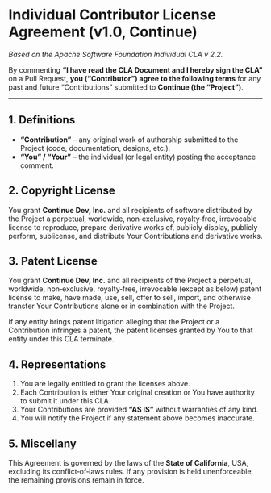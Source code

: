 # Individual Contributor License Agreement (v1.0, Continue)

_Based on the Apache Software Foundation Individual CLA v 2.2._

By commenting **“I have read the CLA Document and I hereby sign the CLA”**
on a Pull Request, **you (“Contributor”) agree to the following terms** for any
past and future “Contributions” submitted to **Continue (the “Project”)**.

---

## 1. Definitions

- **“Contribution”** – any original work of authorship submitted to the Project
  (code, documentation, designs, etc.).
- **“You” / “Your”** – the individual (or legal entity) posting the acceptance
  comment.

## 2. Copyright License

You grant **Continue Dev, Inc.** and all recipients of software distributed by the
Project a perpetual, worldwide, non‑exclusive, royalty‑free, irrevocable
license to reproduce, prepare derivative works of, publicly display, publicly
perform, sublicense, and distribute Your Contributions and derivative works.

## 3. Patent License  

You grant **Continue Dev, Inc.** and all recipients of the Project a perpetual,
worldwide, non‑exclusive, royalty‑free, irrevocable (except as below) patent
license to make, have made, use, sell, offer to sell, import, and otherwise
transfer Your Contributions alone or in combination with the Project.

If any entity brings patent litigation alleging that the Project or a
Contribution infringes a patent, the patent licenses granted by You to that
entity under this CLA terminate.

## 4. Representations

1. You are legally entitled to grant the licenses above.
2. Each Contribution is either Your original creation or You have authority to
   submit it under this CLA.
3. Your Contributions are provided **“AS IS”** without warranties of any kind.
4. You will notify the Project if any statement above becomes inaccurate.

## 5. Miscellany

This Agreement is governed by the laws of the **State of California**, USA,
excluding its conflict‑of‑laws rules. If any provision is held unenforceable,
the remaining provisions remain in force.
